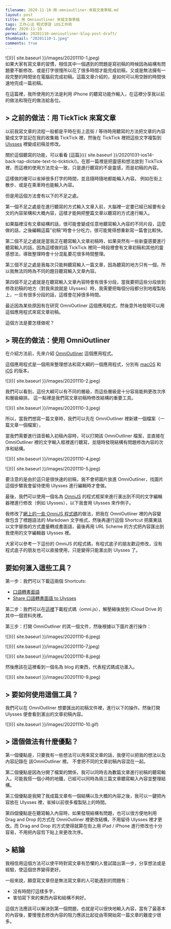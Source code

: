 ```yaml
---
filename: 2020-11-10-用-omnioutliner-來寫文章草稿.md
layout: post
title: 用 Omnioutliner 來寫文章草稿
tags: 工作心法 程式學習 iOS工作術
date: 2020-11-10
permalink: 20201110-omnioutliner-blog-post-draft/
thumbnail: "20201110-1.jpeg"
comments: true
---
```


![]({{ site.baseurl }}/images/20201110-1.jpeg)  
如果大家有寫文章的習慣，相信其中一個遇到的問題是寫初稿的時候因為結構有問題要不斷修改、或是打字很慢所以花了很多時間才能完成初稿，又或是無法擁有一段完整的時間坐在電腦前完成初稿。這篇文章介紹的，是如何可以用空餘的時間快速地完成一篇初稿。

在這篇裡，我所使用的方法是利用 iPhone 的聽寫功能作輸入，在這裡分享我以前的做法和現在的做法給各位。

## > 之前的做法：用 TickTick 來寫文章

以前我寫文章的流程一般都是平時在街上逛街 / 等待時用聽寫的方法把文章的內容變成文字並記在我的收集箱 TickTick 裡，然後在 TickTick 裡把這些文字複製到 [Ulysses](https://ulysses.app) 裡變成初稿並修改。 

關於這個聽寫的功能，可以看看 [這篇]({{ site.baseurl }}/20201031-ios14-back-tap-dictate-text-to-ticktick/)。在那一篇裡是把靈感和想法放到 TickTick 裡，而這裡的使用方法完全一致，只是進行聽寫的不是靈感，而是初稿的內容。

這樣做的確可以省掉很多打字的時間，並且隨時隨地都能輪入內容。 例如在街上散步、或是在乘車時也能輸入內容。

但是用這個方法會有以下的不足之處。 

第一個不足之處是在進行聽寫的方式輸入文章入前，大腦裡一定要已經已經要有全文的內容架構和大概內容，這樣才能夠把整篇文章以聽寫的方式進行輸入。

如果腦裡沒有文章結構的話，很可能會變成任意地聽寫輸入內容的不同片段，這麼做的話，之後編輯這篇"初稿"時會十分吃力，很可能覺得想重新寫一篇會比較快。

第二個不足之處就是當我正在聽寫輸入文章初稿時，如果突然有一些新靈感要進行聽寫輸入的話，因為這樣做的話 TickTick 裡同一時段裡會有文章初稿和其他的靈感想法，導致整理時會十分混亂要花很多時間整理。

第三個不足之處是我每次只能夠聽寫輸入一篇文章，因為聽寫的地方只有一個，所以我無法同時為不同的題目聽寫輸入文章內容。

第四個不足之處就是在聽寫輸入文章內容時會有很多分段，當我要把這些分段放到修改初稿的地方（對我來說就是 Ulysses）時，我需要把每個分段都分別地複製貼上，一旦有很多分段的話，這樣會花掉很多時間。 

最近因為某些原因有在研究 OmniOutliner 這個應用程式，然後意外地發現可以用這個應用程式來寫文章初稿。 

這個方法是要怎樣做呢？

## > 現在的做法：使用 OmniOutliner

在介紹方法前，先來介紹 [OmniOutliner](https://www.omnigroup.com/omnioutliner/) 這個應用程式。

這個應用程式是一個用來整理想法和寫大綱的一個應用程式，分別有 [macOS](https://www.omnigroup.com/omnioutliner/) 和 [iOS](https://www.omnigroup.com/omnioutliner/ios/) 的版本。

![]({{ site.baseurl }}/images/20201110-2.jpeg)

我們可以看到，這份大綱可以有不同的層級，而這些層級是十分容易能夠更改次序和層級縮排。 這一點裡是我們寫文章初稿時修改結構的重要工具。

![]({{ site.baseurl }}/images/20201110-3.jpeg)

所以，當我們想寫一篇文章時，我們可以先在 OmniOutliner 裡新建一個檔案（一篇文章一個檔案），

當我們需要進行語音輸入初稿內容時，可以打開該 OmniOutliner 檔案，並直接在 OmniOutliner 裡的文字輸入框裡進行聽寫，並隨時發現結構有問題修改內容的次序和結構。

![]({{ site.baseurl }}/images/20201110-4.jpeg)

![]({{ site.baseurl }}/images/20201110-5.jpeg)

要注意的是由於這只是很快速的初稿，我不會把圖片放進 OmniOutliner，找圖片這個步驟我會留待使用 Ulysses 進行編輯時才會做。

最後，我們可以使用一個名為 [OmniJS](https://omni-automation.com/omnioutliner/item.html) 的程式框架來進行滙出到不同的文字編輯器裡進行修改（例如 Ulysses），以下我會用 Ulysses 來作例子。

我修改了[網上的一些 OmniJS 程式碼](https://www.productived.net/exporting-markdown-omnioutliner/)的做法，把我在 OmniOutliner 裡的內容變做包含了標題語法的 Markdown 文字格式，然後再運行這個 Shortcut 把廣東話以文字替換的方式盡量轉成書面語，最後再用 URL Scheme 的方式把內容匯出到我使用的文字編輯器 Ulysses 裡。

大家可以參考一下這份的 OmniJS 的程式碼，有程式底子的朋友歡迎修改，沒有程式底子的朋友也可以直接使用，只是變得只能滙出到 Ulysses 了。

## 要如何滙入這些工具？

第一步：我們可以下載這兩個 Shortcuts:

* [口語轉書面語](https://www.icloud.com/shortcuts/0a29e3174ad44869a559efd68204ad2a)
* [Share 口語轉書面語 to Ulysses](https://www.icloud.com/shortcuts/d6486c055cf44700be6eb8074f46494b)

第二步：我們可以在[這裡](https://github.com/roulesophy/ios-omnioutliner-to-ulysses/raw/main/blog.omnijs.zip)下載程式碼（omni.js），解壓縮後放到 iCloud Drive 的其中一個資料夾裡。

第三步：打開 OmniOutliner 的其一個文件，然後根據以下圖片進行操作：

![]({{ site.baseurl }}/images/20201110-6.jpeg)

![]({{ site.baseurl }}/images/20201110-7.jpeg)

![]({{ site.baseurl }}/images/20201110-8.jpeg)

然後應該在這裡看到一個名為 blog 的東西，代表程式碼成功滙入。

![]({{ site.baseurl }}/images/20201110-9.jpeg)

## > 要如何使用這個工具？

我們可以在 OmniOutliner 想要匯出的初稿文件裡，進行以下的操作。然後打開 Ulysses 便會看到滙出的文章初稿內容。

![]({{ site.baseurl }}/images/20201110-10.gif)

## > 這個做法有什麼優點？

第一個優點是，只要我有一些想法可以用來寫文章的話，我便可以把我的想法以及內容記錄在 該OmniOutliner 裡。 不會把不同的文章初稿內容混在一起。

第二個優點是因為分開了檔案的關係，我可以同時去為數篇文章進行初稿的聽寫輸入。可能我搭一個小時的地鐵，已經可以同時為兩三篇文章聽寫輸入內容並整理結構。

第三個優點是我開了我成篇文章有一個結構以及大概的內容之後，我可以一鍵把內容放在 Ulysses 裡，省掉以前很多複製貼上的時間。

第四個優點是在聽寫輸入內容時，如果發現結構有問題，也可以很方便地利用 Drag and Drop 的方式在 OmniOutliner 裡更改結構，不用留待 Ulysses 裡才更改。而 Drag and Drop 的方式使得就算在街上用 iPad / iPhone 進行修改也十分容易，不用把內容剪下貼上來更改次序。

## > 結論

 我相信用這個方法可以使平時對寫文章有恐懼的人嘗試踏出第一步，分享想法或是經驗，使這個世界變得更好。 

 一般來說，願意寫文章但是無法寫文章的人可能遇到的問題有：

* 沒有時間打這樣多字，
* 害怕寫下來的東西內容和結構不夠好。 

這個方法應該可以解決到第一個問題，也就是可以很快地輸入內容，當有了最基本的內容後，要慢慢去修改內容的阻力應該比起從由零開始寫一篇文章的難度少很多。
